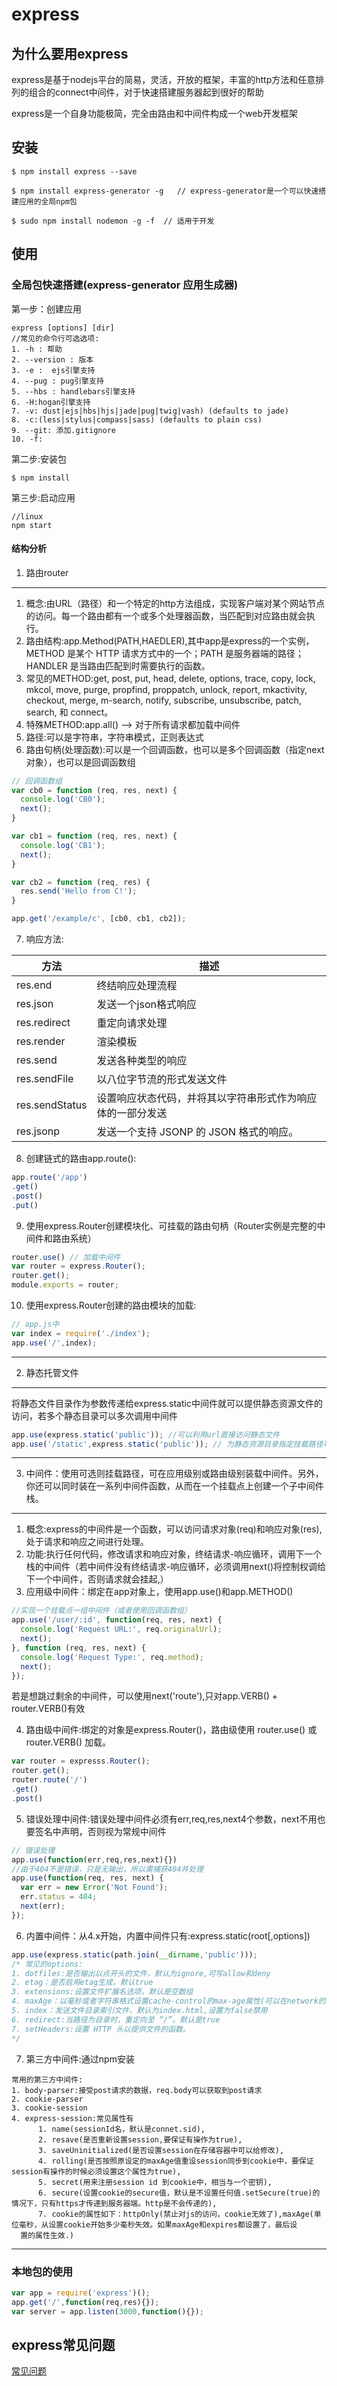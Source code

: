 # express

## 为什么要用express

express是基于nodejs平台的简易，灵活，开放的框架，丰富的http方法和任意排列的组合的connect中间件，对于快速搭建服务器起到很好的帮助

express是一个自身功能极简，完全由路由和中间件构成一个web开发框架

## 安装

```shell
$ npm install express --save
```

```shell
$ npm install express-generator -g   // express-generator是一个可以快速搭建应用的全局npm包
```

```shell
$ sudo npm install nodemon -g -f  // 适用于开发
```

## 使用

### 全局包快速搭建(express-generator 应用生成器)

第一步：创建应用
```shell 
express [options] [dir]
//常见的命令行可选选项:
1. -h : 帮助
2. --version : 版本
3. -e :  ejs引擎支持
4. --pug : pug引擎支持
5. --hbs : handlebars引擎支持
6. -H:hogan引擎支持
7. -v: dust|ejs|hbs|hjs|jade|pug|twig|vash) (defaults to jade)
8. -c:(less|stylus|compass|sass) (defaults to plain css) 
9. --git: 添加.gitignore
10. -f:
```
第二步:安装包

```shell
$ npm install
```

第三步:启动应用

```shell
//linux
npm start
```
#### 结构分析

1. 路由router
***
1. 概念:由URL（路径）和一个特定的http方法组成，实现客户端对某个网站节点的访问。每一个路由都有一个或多个处理器函数，当匹配到对应路由就会执行。
2. 路由结构:app.Method(PATH,HAEDLER),其中app是express的一个实例，METHOD 是某个 HTTP 请求方式中的一个；PATH 是服务器端的路径；HANDLER 是当路由匹配到时需要执行的函数。
3. 常见的METHOD:get, post, put, head, delete, options, trace, copy, lock, mkcol, move, purge, propfind,  proppatch, unlock, report, mkactivity, checkout, merge, m-search, notify, subscribe, unsubscribe, patch, search, 和 connect。
4. 特殊METHOD:app.all() --> 对于所有请求都加载中间件
5. 路径:可以是字符串，字符串模式，正则表达式
6. 路由句柄(处理函数):可以是一个回调函数，也可以是多个回调函数（指定next对象），也可以是回调函数组
```js
// 回调函数组
var cb0 = function (req, res, next) {
  console.log('CB0');
  next();
}

var cb1 = function (req, res, next) {
  console.log('CB1');
  next();
}

var cb2 = function (req, res) {
  res.send('Hello from C!');
}

app.get('/example/c', [cb0, cb1, cb2]);
```
7. 响应方法:

方法| 描述 |
---|------|
res.end | 终结响应处理流程 |
res.json | 发送一个json格式响应 |
res.redirect | 重定向请求处理 |
res.render | 渲染模板 |
res.send | 发送各种类型的响应|
res.sendFile | 以八位字节流的形式发送文件|
res.sendStatus | 设置响应状态代码，并将其以字符串形式作为响应体的一部分发送|
res.jsonp | 发送一个支持 JSONP 的 JSON 格式的响应。|

8. 创建链式的路由app.route():

```js
app.route('/app')
.get()
.post()
.put()
```
9. 使用express.Router创建模块化、可挂载的路由句柄（Router实例是完整的中间件和路由系统）

```js
router.use() // 加载中间件
var router = express.Router();
router.get();
module.exports = router;
```
10. 使用express.Router创建的路由模块的加载:
```js
// app.js中
var index = require('./index');
app.use('/',index);
```

***

2. 静态托管文件
***
将静态文件目录作为参数传递给express.static中间件就可以提供静态资源文件的访问，若多个静态目录可以多次调用中间件
```js
app.use(express.static('public')); //可以利用url直接访问静态文件
app.use('/static',express.static('public')); // 为静态资源目录指定挂载路径可以实现存放在一个虚拟目录上
```
***

3. 中间件：使用可选则挂载路径，可在应用级别或路由级别装载中间件。另外，你还可以同时装在一系列中间件函数，从而在一个挂载点上创建一个子中间件栈。

***
1. 概念:express的中间件是一个函数，可以访问请求对象(req)和响应对象(res),处于请求和响应之间进行处理。
2. 功能:执行任何代码，修改请求和响应对象，终结请求-响应循环，调用下一个栈的中间件（若中间件没有终结请求-响应循环，必须调用next()将控制权调给下一个中间件，否则请求就会挂起,）
3. 应用级中间件：绑定在app对象上，使用app.use()和app.METHOD() 
```js
//实现一个挂载点一组中间件（或者使用回调函数组）
app.use('/user/:id', function(req, res, next) {
  console.log('Request URL:', req.originalUrl);
  next();
}, function (req, res, next) {
  console.log('Request Type:', req.method);
  next();
});
```
若是想跳过剩余的中间件，可以使用next('route'),只对app.VERB() + router.VERB()有效

4. 路由级中间件:绑定的对象是express.Router()，路由级使用 router.use() 或 router.VERB() 加载。
```js
var router = expresss.Router();
router.get();
router.route('/')
.get()
.post()
```

5. 错误处理中间件:错误处理中间件必须有err,req,res,next4个参数，next不用也要签名中声明，否则视为常规中间件
```js
// 错误处理
app.use(function(err,req,res,next){})
//由于404不是错误，只是无输出，所以需捕获404并处理
app.use(function(req, res, next) {
  var err = new Error('Not Found');
  err.status = 404;
  next(err);
});
```
6. 内置中间件：从4.x开始，内置中间件只有:express.static(root[,options])
```js
app.use(express.static(path.join(__dirname,'public')));
/* 常见的options:
1. dotfiles:是否输出以点开头的文件，默认为ignore,可写allow和deny
2. etag：是否启用etag生成，默认true
3. extensions:设置文件扩展名选项，默认是空数组
4. maxAge：以毫秒或者字符串格式设置cache-control的max-age属性(可以在network的点击一个文件找到)
5. index：发送文件目录索引文件，默认为index.html,设置为false禁用
6. redirect:当路径为目录时，重定向至 “/”。默认是true
7. setHeaders:设置 HTTP 头以提供文件的函数。
*/
```
7. 第三方中间件:通过npm安装
```
常用的第三方中间件:
1. body-parser:接受post请求的数据，req.body可以获取到post请求
2. cookie-parser
3. cookie-session
4. express-session:常见属性有
      1. name(sessionId名，默认是connet.sid),
      2. resave(是否重新设置session,要保证有操作为true),
      3. saveUninitialized(是否设置session在存储容器中可以给修改),
      4. rolling(是否按照原设定的maxAge值重设session同步到cookie中，要保证session有操作的时候必须设置这个属性为true),
      5. secret(用来注册session id 到cookie中，相当与一个密钥),
      6. secure(设置cookie的secure值，默认是不设置任何值.setSecure(true)的情况下，只有https才传递到服务器端。http是不会传递的),
      7. cookie的属性如下：httpOnly(禁止对js的访问，cookie无效了),maxAge(单位毫秒，从设置cookie开始多少毫秒失效。如果maxAge和expires都设置了，最后设         置的属性生效.)
```

***


### 本地包的使用

```js
var app = require('express')();
app.get('/',function(req,res){});
var server = app.listen(3000,function(){});
```
## express常见问题

[常见问题](http://www.expressjs.com.cn/starter/faq.html)
